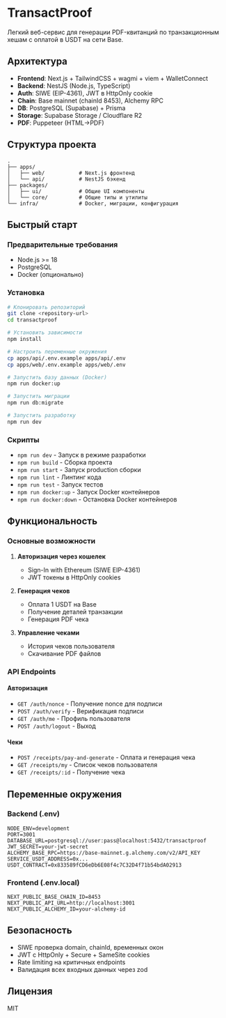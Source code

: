 # TransactProof

Легкий веб-сервис для генерации PDF-квитанций по транзакционным хешам с оплатой в USDT на сети Base.

## Архитектура

- **Frontend**: Next.js + TailwindCSS + wagmi + viem + WalletConnect
- **Backend**: NestJS (Node.js, TypeScript)
- **Auth**: SIWE (EIP-4361), JWT в HttpOnly cookie
- **Chain**: Base mainnet (chainId 8453), Alchemy RPC
- **DB**: PostgreSQL (Supabase) + Prisma
- **Storage**: Supabase Storage / Cloudflare R2
- **PDF**: Puppeteer (HTML→PDF)

## Структура проекта

```
.
├── apps/
│   ├── web/           # Next.js фронтенд
│   └── api/           # NestJS бэкенд
├── packages/
│   ├── ui/            # Общие UI компоненты
│   └── core/          # Общие типы и утилиты
└── infra/             # Docker, миграции, конфигурация
```

## Быстрый старт

### Предварительные требования

- Node.js >= 18
- PostgreSQL
- Docker (опционально)

### Установка

```bash
# Клонировать репозиторий
git clone <repository-url>
cd transactproof

# Установить зависимости
npm install

# Настроить переменные окружения
cp apps/api/.env.example apps/api/.env
cp apps/web/.env.example apps/web/.env

# Запустить базу данных (Docker)
npm run docker:up

# Запустить миграции
npm run db:migrate

# Запустить разработку
npm run dev
```

### Скрипты

- `npm run dev` - Запуск в режиме разработки
- `npm run build` - Сборка проекта
- `npm run start` - Запуск production сборки
- `npm run lint` - Линтинг кода
- `npm run test` - Запуск тестов
- `npm run docker:up` - Запуск Docker контейнеров
- `npm run docker:down` - Остановка Docker контейнеров

## Функциональность

### Основные возможности

1. **Авторизация через кошелек**
   - Sign-In with Ethereum (SIWE EIP-4361)
   - JWT токены в HttpOnly cookies

2. **Генерация чеков**
   - Оплата 1 USDT на Base
   - Получение деталей транзакции
   - Генерация PDF чека

3. **Управление чеками**
   - История чеков пользователя
   - Скачивание PDF файлов

### API Endpoints

#### Авторизация
- `GET /auth/nonce` - Получение nonce для подписи
- `POST /auth/verify` - Верификация подписи
- `GET /auth/me` - Профиль пользователя
- `POST /auth/logout` - Выход

#### Чеки
- `POST /receipts/pay-and-generate` - Оплата и генерация чека
- `GET /receipts/my` - Список чеков пользователя
- `GET /receipts/:id` - Получение чека

## Переменные окружения

### Backend (.env)
```
NODE_ENV=development
PORT=3001
DATABASE_URL=postgresql://user:pass@localhost:5432/transactproof
JWT_SECRET=your-jwt-secret
ALCHEMY_BASE_RPC=https://base-mainnet.g.alchemy.com/v2/API_KEY
SERVICE_USDT_ADDRESS=0x...
USDT_CONTRACT=0x833589fCD6eDb6E08f4c7C32D4f71b54bdA02913
```

### Frontend (.env.local)
```
NEXT_PUBLIC_BASE_CHAIN_ID=8453
NEXT_PUBLIC_API_URL=http://localhost:3001
NEXT_PUBLIC_ALCHEMY_ID=your-alchemy-id
```

## Безопасность

- SIWE проверка domain, chainId, временных окон
- JWT с HttpOnly + Secure + SameSite cookies
- Rate limiting на критичных endpoints
- Валидация всех входных данных через zod

## Лицензия

MIT